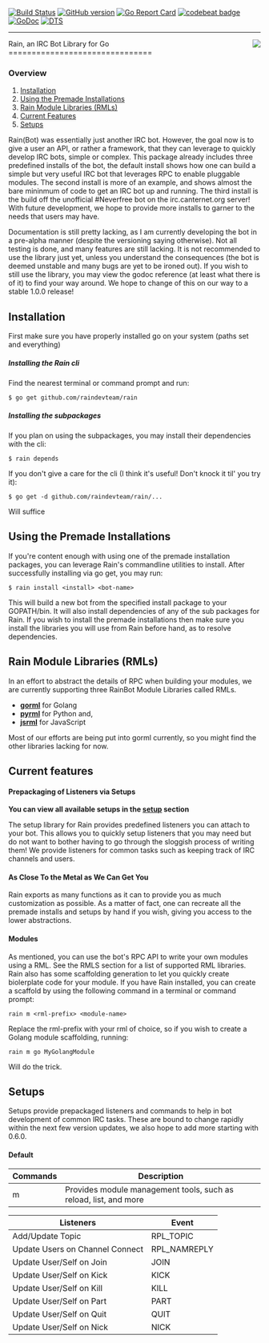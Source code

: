 [![Build Status](https://travis-ci.org/raindevteam/rain.svg?branch=master)](https://travis-ci.org/raindevteam/rain)
[![GitHub version](https://badge.fury.io/gh/raindevteam%2Frain.svg)](https://badge.fury.io/gh/raindevteam%2Frain)
[![Go Report Card](https://goreportcard.com/badge/github.com/raindevteam/rain)](https://goreportcard.com/report/github.com/raindevteam/rain)
[![codebeat badge](https://codebeat.co/badges/1e03860e-db6d-4751-81d1-1ed3e414537e)](https://codebeat.co/projects/github-com-raindevteam-rain)
[![GoDoc](https://godoc.org/github.com/raindevteam/rain?status.svg)](https://godoc.org/github.com/raindevteam/rain)
[![DTS](https://img.shields.io/badge/dts-0.5.0-blue.svg)](https://github.com/raindevteam/rain-doc/tree/master/DTS/0.5.0)

----------------------------------------------------------------------------------------------------
<img align="right" src="https://avatars1.githubusercontent.com/u/20262521?v=3&s=200">
Rain, an IRC Bot Library for Go
===============================

### Overview

1. [Installation](#installation)
2. [Using the Premade Installations](#premade)
3. [Rain Module Libraries (RMLs)](#rmls)
4. [Current Features](#features)
5. [Setups](#setups)

Rain(Bot) was essentially just another IRC bot. However, the goal now is to give a user an API, or
rather a framework, that they can leverage to quickly develop IRC bots, simple or complex. This
package already includes three predefined installs of the bot, the default install shows how one
can build a simple but very useful IRC bot that leverages RPC to enable pluggable modules. The
second install is more of an example, and shows almost the bare mininmum of code to get an IRC
bot up and running. The third install is the build off the unofficial #Neverfree bot on the 
irc.canternet.org server! With future development, we hope to provide more installs to garner to the
needs that users may have. 

Documentation is still pretty lacking, as I am currently developing the bot in a pre-alpha manner (despite the 
versioning saying otherwise). Not all testing is done, and many features are still lacking. It is not recommended
to use the library just yet, unless you understand the consequences (the bot is deemed unstable and many bugs are yet
to be ironed out). If you wish to still use the library, you may view the godoc reference (at least what there is of it)
to find your way around. We hope to change of this on our way to a stable 1.0.0 release!

Installation<a name="installation"></a>
---------------------------------------
First make sure you have properly installed go on your system (paths set and everything)

##### Installing the Rain cli
Find the nearest terminal or command prompt and run:
    
    $ go get github.com/raindevteam/rain

##### Installing the subpackages
If you plan on using the subpackages, you may install their dependencies with the cli:

    $ rain depends

If you don't give a care for the cli (I think it's useful! Don't knock it til' you try it):

    $ go get -d github.com/raindevteam/rain/...

Will suffice

Using the Premade Installations<a name="premade"></a>
-----------------------------------------------------

If you're content enough with using one of the premade installation packages, you can 
leverage Rain's commandline utilities to install. After successfully installing 
via go get, you may run:

    $ rain install <install> <bot-name>

This will build a new bot from the specified install package to your GOPATH/bin. It will also
install dependencies of any of the sub packages for Rain. If you wish to install the premade
installations then make sure you install the libraries you will use from Rain before hand, as to
resolve dependencies.

Rain Module Libraries (RMLs)<a name="rmls"></a>
--------------------------------------------------

In an effort to abstract the details of RPC when building your modules, we are currently supporting
three RainBot Module Libraries called RMLs.

- [**gorml**](https://github.com/wolfchase/gorml) for Golang
- [**pyrml**](https://github.com/wolfchase/pyrml) for Python and,
- [**jsrml**](https://github.com/wolfchase/jsrml) for JavaScript

Most of our efforts are being put into gorml currently, so you might find the other libraries lacking for now.

Current features<a name="features"></a>
---------------------------------------

#### Prepackaging of Listeners via Setups

__You can view all available setups in the [setup](#setups) section__

The setup library for Rain provides predefined listeners you can attach to your bot. This allows
you to quickly setup listeners that you may need but do not want to bother having to go through
the sloggish process of writing them! We provide listeners for common tasks such as keeping track
of IRC channels and users.

#### As Close To the Metal as We Can Get You

Rain exports as many functions as it can to provide you as much customization as possible. As a 
matter of fact, one can recreate all the premade installs and setups by hand if you wish, giving you
access to the lower abstractions.

#### Modules

As mentioned, you can use the bot's RPC API to write your own modules using a RML. See the RMLS section
for a list of supported RML libraries. Rain also has some scaffolding generation to let you quickly
create biolerplate code for your module. If you have Rain installed, you can create a scaffold by using
the following command in a terminal or command prompt:

    rain m <rml-prefix> <module-name>

Replace the rml-prefix with your rml of choice, so if you wish to create a Golang module scaffolding,
running:

    rain m go MyGolangModule

Will do the trick.

Setups<a name="setups"></a>
--------------------------

Setups provide prepackaged listeners and commands to help in bot development of common IRC
tasks. These are bound to change rapidly within the next few version updates, we also hope
to add more starting with 0.6.0.

#### Default

| Commands | Description                                                      |
|----------|------------------------------------------------------------------|
| m        | Provides module management tools, such as reload, list, and more |

| Listeners                       | Event        |
|---------------------------------|--------------|
| Add/Update Topic                | RPL_TOPIC    |
| Update Users on Channel Connect | RPL_NAMREPLY |
| Update User/Self on Join        | JOIN         |
| Update User/Self on Kick        | KICK         |
| Update User/Self on Kill        | KILL         |
| Update User/Self on Part        | PART         |
| Update User/Self on Quit        | QUIT         |
| Update User/Self on Nick        | NICK         |

